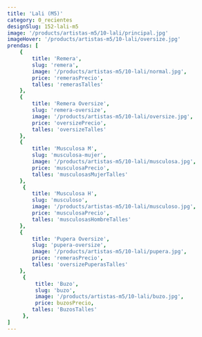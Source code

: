 ```yaml
---
title: 'Lali (M5)'
category: 0_recientes
designSlug: 152-lali-m5
image: '/products/artistas-m5/10-lali/principal.jpg'
imageHover: '/products/artistas-m5/10-lali/oversize.jpg'
prendas: [
    {   
        title: 'Remera',
        slug: 'remera',          
        image: '/products/artistas-m5/10-lali/normal.jpg',
        price: 'remerasPrecio',
        talles: 'remerasTalles'
    },
    {
        title: 'Remera Oversize',
        slug: 'remera-oversize',
        image: '/products/artistas-m5/10-lali/oversize.jpg',
        price: 'oversizePrecio',
        talles: 'oversizeTalles'
    },
    {
        title: 'Musculosa M',
        slug: 'musculosa-mujer',
        image: '/products/artistas-m5/10-lali/musculosa.jpg',
        price: 'musculosaPrecio',
        talles: 'musculosasMujerTalles'
    },
     {
        title: 'Musculosa H',
        slug: 'musculoso',
        image: '/products/artistas-m5/10-lali/musculoso.jpg',
        price: 'musculosaPrecio',
        talles: 'musculosasHombreTalles'
    },
    {
        title: 'Pupera Oversize',
        slug: 'pupera-oversize',
        image: '/products/artistas-m5/10-lali/pupera.jpg',
        price: 'remerasPrecio',
        talles: 'oversizePuperasTalles'
    },
     {
         title: 'Buzo',
         slug: 'buzo',
         image: '/products/artistas-m5/10-lali/buzo.jpg',
         price: buzosPrecio,
        talles: 'BuzosTalles'
     },
]
---
```

